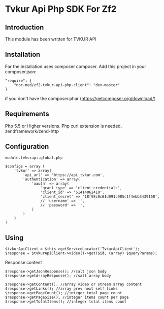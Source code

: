 Tvkur Api Php SDK For Zf2
=======================
Introduction
------------
This module has been written for TVKUR API

Installation
------------

For the installation uses composer composer. Add this project in your composer.json:


    "require": {
        "noc-med/zf2-tvkur-api-php-client": "dev-master"
    }


if you don't have the composer.phar (https://getcomposer.org/download/)

Requirements
------------

Php 5.5 or Higher versions.
Php curl extension is needed.
zendframework/zend-http

Configuration
-------------

    
    module.tvkurapi.global.php

    $configs = array (
        'tvkur' => array(
            'api_url' => 'https://api.tvkur.com',
            'authentication' => array(
                'oauth' => array(
                    'grant_type' => 'client_credentials',
                    'client_id' => '61414062410',
                    'client_secret' => '18f98c0c61d091c985c1f4ebb5439158',
                    // 'username' => '',
                    // 'password' => '',
                )
            )
        )
    )


Using
-----


    $tvkurApiClient = $this->getServiceLocator('TvkurApiClient');
    $response = $tvkurApiClient->video()->get($id, (array) $queryParams);
    
    
Response content


    $response->getJsonResponse(); //salt json body
    $response->getArrayResponse(); //salt array body
    
    $response->getContent(); //array video or stream array content
    $response->getLinks(); //array prev next self links
    $response->getPageCount(); //integer total page count
    $response->getPageSize(); //integer items count per page
    $response->getTotalItems(); //integer total items count

